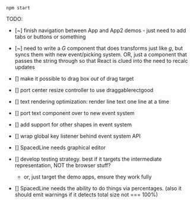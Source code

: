 `npm start`

TODO:
- [~] finish navigation between App and App2 demos - just need to add tabs or buttons or something
- [~] need to write a _G_ component that does transforms just like _g_, but syncs them with new event/picking system. OR, just a component that passes the string through so that React is clued into the need to recalc updates
- [] make it possible to drag box _out_ of drag target
- [] port center resize controller to use draggablerectgood
- [] text rendering optimization: render line text one line at a time
- [] port text component over to new event system
- [] add support for other shapes in event system
- [] wrap global key listener behind event system API
- [] SpacedLine needs graphical editor
- [] develop testing strategy. best if it targets the intermediate representation, NOT the browser stuff?
  - or, just target the demo apps, ensure they work fully

- [] SpacedLine needs the ability to do things via percentages. (also it should emit warnings if it detects total size not === 100%)
